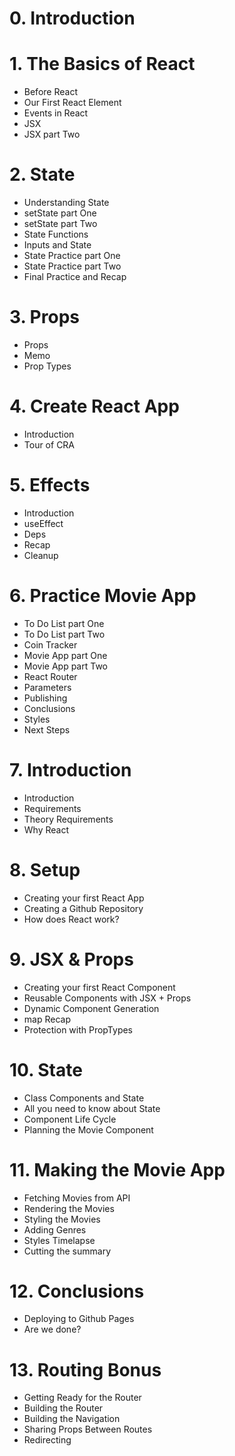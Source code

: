 # 0. Introduction

# 1. The Basics of React
- Before React
- Our First React Element
- Events in React
- JSX
- JSX part Two

# 2. State
- Understanding State
- setState part One
- setState part Two
- State Functions
- Inputs and State
- State Practice part One
- State Practice part Two
- Final Practice and Recap

# 3. Props
- Props
- Memo
- Prop Types

# 4. Create React App
- Introduction
- Tour of CRA

# 5. Effects
- Introduction
- useEffect
- Deps
- Recap
- Cleanup

# 6. Practice Movie App
- To Do List part One
- To Do List part Two
- Coin Tracker
- Movie App part One
- Movie App part Two
- React Router
- Parameters
- Publishing
- Conclusions
- Styles
- Next Steps

# 7. Introduction
- Introduction
- Requirements
- Theory Requirements
- Why React

# 8. Setup
- Creating your first React App
- Creating a Github Repository
- How does React work?

# 9. JSX & Props
- Creating your first React Component
- Reusable Components with JSX + Props
- Dynamic Component Generation
- map Recap
- Protection with PropTypes

# 10. State
- Class Components and State
- All you need to know about State
- Component Life Cycle
- Planning the Movie Component

# 11. Making the Movie App
- Fetching Movies from API
- Rendering the Movies
- Styling the Movies
- Adding Genres
- Styles Timelapse
- Cutting the summary

# 12. Conclusions
- Deploying to Github Pages
- Are we done?

# 13. Routing Bonus
- Getting Ready for the Router
- Building the Router
- Building the Navigation
- Sharing Props Between Routes
- Redirecting
